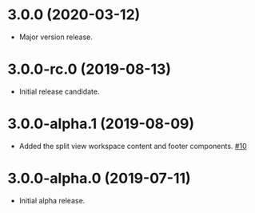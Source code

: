# 3.0.0 (2020-03-12)

- Major version release.

# 3.0.0-rc.0 (2019-08-13)

- Initial release candidate.

# 3.0.0-alpha.1 (2019-08-09)

- Added the split view workspace content and footer components. [#10](https://github.com/blackbaud/skyux-split-view/pull/10)

# 3.0.0-alpha.0 (2019-07-11)

- Initial alpha release.

